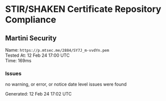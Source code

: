 # STIR/SHAKEN Certificate Repository Compliance

## Martini Security

Name: `https://p.mtsec.me/2884/SY7J_m-vvdYn.pem`\
Tested At: 12 Feb 24 17:00 UTC\
Time: 169ms

### Issues

no warning, or error, or notice date level issues were found

Generated: 12 Feb 24 17:02 UTC